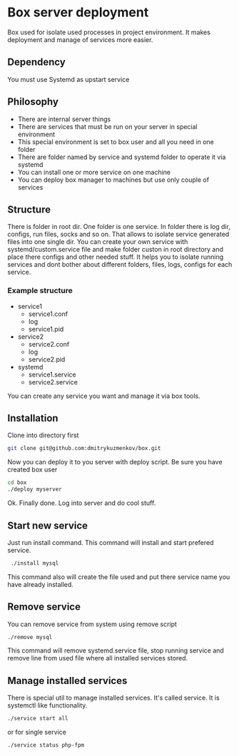 # Box server deployment
Box used for isolate used processes in project environment. It makes deployment and manage of services more easier.

## Dependency
You must use Systemd as upstart service

## Philosophy
- There are internal server things
- There are services that must be run on your server in special environment
- This special environment is set to box user and all you need in one folder
- There are folder named by service and systemd folder to operate it via systemd
- You can install one or more service on one machine
- You can deploy box manager to machines but use only couple of services

## Structure
There is folder in root dir. One folder is one service. In folder there is log dir, configs, run files, socks and so on. That allows to isolate service generated files into one single dir.
You can create your own service with systemd/custom.service file and make folder custon in root directory and place there configs and other needed stuff.
It helps you to isolate running services and dont bother about different folders, files, logs, configs for each service.

### Example structure
* service1
  * service1.conf
  * log
  * service1.pid
* service2
  * service2.conf
  * log
  * service2.pid
* systemd
  * service1.service
  * service2.service

You can create any service you want and manage it via box tools.

## Installation
Clone into directory first
```bash
git clone git@github.com:dmitrykuzmenkov/box.git
```

Now you can deploy it to you server with deploy script. Be sure you have created box user
```bash
cd box
./deploy myserver
```

Ok. Finally done. Log into server and do cool stuff.

## Start new service
Just run install command. This command will install and start prefered service.
```bash
 ./install mysql
```
This command also will create the file used and put there service name you have already installed.

## Remove service
You can remove service from system using remove script
```bash
./remove mysql
```
This command will remove systemd.service file, stop running service and remove line from used file where all installed services stored.

## Manage installed services
There is special util to manage installed services. It's called service. It is systemctl like functionality.
```bash
./service start all
```
or for single service
```bash
./service status php-fpm
```
